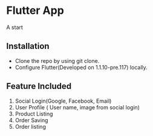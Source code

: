 # Flutter App
A start


## Installation
* Clone the repo by using git clone.
* Configure Flutter(Developed on 1.1.10-pre.117) locally. 


## Feature Included
1. Social Login(Google, Facebook, Email)
1. User Profile ( User name, image from social login)
1. Product Listing
1. Order Saving
1. Order listing
 

